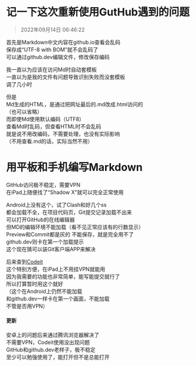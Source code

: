 # 记一下这次重新使用GutHub遇到的问题
>2022年09月14日 06:46:22

首先是Markdown中文内容在github.io查看会乱码  
保存成“UTF-8 with BOM”就不会乱码了  
可以通过github.dev编辑文件，修改保存编码

我一直以为应该在访问Md时自动套模板  
一直以为是我的文件有问题导致识别失败而没套模板  
调了几小时

但是\
Md生成的HTML，是通过把网址最后的.md改成.html访问的\
（也可以省略）\
而即使Md使用默认编码（UTF8）  
查看Md时乱码，但查看HTML时不会乱码  
就是说不用改编码，不需要处理，也没有实际影响  
（不用查看.md的话，实际当然不用）

# 用平板和手机编写Markdown
GitHub访问极不稳定，需要VPN  
在iPad上随便找了“Shadow X”就可以完全正常使用

Android上没有这个，试了Clash和好几个ss  
都会加载不全，在项目代码页，Git提交记录加载不出来  
可以打开GitHub的在线编辑器  
但MD的编辑环境不能加载（看不见正常应该有的行数显示）  
Preview和Commit都是灰的
不能保存，就是完全用不了  
github.dev则卡在第一个加载提示  
这个现在猜可以装Git客户端APP来解决

后来查到[Codeit](https://github.com/codeitcodes/codeit)  
这个特别方便，在iPad上不用挂VPN就能用  
因为我需要的功能也非常简单，能写能提交就行了  
所以打算暂时用这个就好  
（这个在Android上仍然不能加载  
和github.dev一样卡在第一个画面，不能加载  
不管是否用VPN）

#### 更新
安卓上的问题后来通过腾讯浏览器解决了\
不需要VPN，Codeit使用没出现问题\
GitHub和github.dev老样子，极不稳定\
至少可以勉强使用了，能打开但不是总能打开
